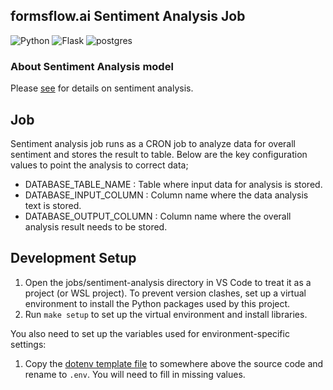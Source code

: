 ## formsflow.ai Sentiment Analysis Job

![Python](https://img.shields.io/badge/python-3.8-blue) ![Flask](https://img.shields.io/badge/Flask-2.0.1-blue) ![postgres](https://img.shields.io/badge/postgres-11.0-blue)

### About Sentiment Analysis model
Please [see](../../forms-flow-data-analysis-api/README.md) for details on sentiment analysis.

## Job
Sentiment analysis job runs as a CRON job to analyze data for overall sentiment and stores the result to table.
Below are the key configuration values to point the analysis to correct data;
- DATABASE_TABLE_NAME : Table where input data for analysis is stored.
- DATABASE_INPUT_COLUMN : Column name where the data analysis text is stored.
- DATABASE_OUTPUT_COLUMN : Column name where the overall analysis result needs to be stored.

## Development Setup

1. Open the jobs/sentiment-analysis directory in VS Code to treat it as a project (or WSL project). To prevent version clashes, set up a
virtual environment to install the Python packages used by this project.
2. Run `make setup` to set up the virtual environment and install libraries.

You also need to set up the variables used for environment-specific settings:
1. Copy the [dotenv template file](.env.template) to somewhere above the source code and rename to `.env`. You will need to fill in missing values.

